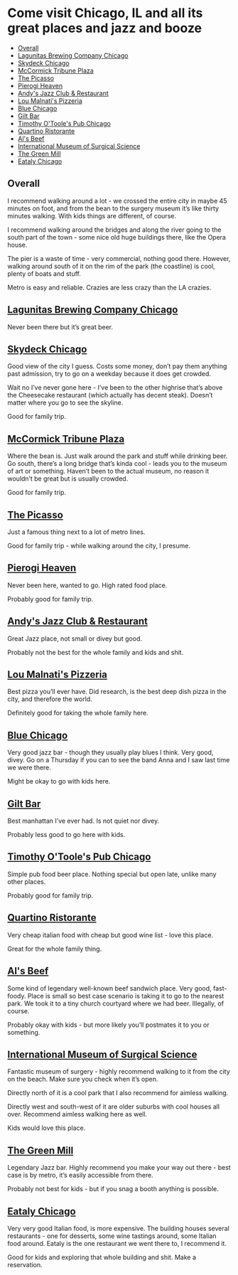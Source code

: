 # Come visit Chicago, IL and all its great places and jazz and booze

<!-- toc -->

- [Overall](#overall)
- [Lagunitas Brewing Company Chicago](#lagunitas-brewing-company-chicago)
- [Skydeck Chicago](#skydeck-chicago)
- [McCormick Tribune Plaza](#mccormick-tribune-plaza)
- [The Picasso](#the-picasso)
- [Pierogi Heaven](#pierogi-heaven)
- [Andy's Jazz Club & Restaurant](#andys-jazz-club--restaurant)
- [Lou Malnati's Pizzeria](#lou-malnatis-pizzeria)
- [Blue Chicago](#blue-chicago)
- [Gilt Bar](#gilt-bar)
- [Timothy O'Toole's Pub Chicago](#timothy-otooles-pub-chicago)
- [Quartino Ristorante](#quartino-ristorante)
- [Al's Beef](#als-beef)
- [International Museum of Surgical Science](#international-museum-of-surgical-science)
- [The Green Mill](#the-green-mill)
- [Eataly Chicago](#eataly-chicago)

<!-- tocstop -->

## Overall

I recommend walking around a lot - we crossed the entire city in maybe 45 minutes on foot, and from the bean to the surgery museum it’s like thirty minutes walking. With kids things are different, of course.

I recommend walking around the bridges and along the river going to the south part of the town - some nice old huge buildings there, like the Opera house.

The pier is a waste of time - very commercial, nothing good there. However, walking around south of it on the rim of the park (the coastline) is cool, plenty of boats and stuff.

Metro is easy and reliable. Crazies are less crazy than the LA crazies.

## [Lagunitas Brewing Company Chicago](https://goo.gl/maps/T1iEesb4aHS6bRxa6)

Never been there but it’s great beer.

## [Skydeck Chicago](https://goo.gl/maps/tjzT6PNn3BWqqoqbA)

Good view of the city I guess. Costs some money, don’t pay them anything past admission, try to go on a weekday because it does get crowded.

Wait no I’ve never gone here - I’ve been to the other highrise that’s above the Cheesecake restaurant (which actually has decent steak). Doesn’t matter where you go to see the skyline.

Good for family trip.

## [McCormick Tribune Plaza](https://goo.gl/maps/tLotWHZgFbvz9BPv6)

Where the bean is. Just walk around the park and stuff while drinking beer. Go south, there’s a long bridge that’s kinda cool - leads you to the museum of art or something. Haven’t been to the actual museum, no reason it wouldn’t be great but is usually crowded.

Good for family trip.

## [The Picasso](https://goo.gl/maps/mmmfNzsN7rfpsK4RA)

Just a famous thing next to a lot of metro lines.

Good for family trip - while walking around the city, I presume.

## [Pierogi Heaven](https://goo.gl/maps/7Pxj6kVSGphMkisA7)

Never been here, wanted to go. High rated food place.

Probably good for family trip.

## [Andy's Jazz Club & Restaurant](https://goo.gl/maps/Qw6A66mwqFmhGjUXA)

Great Jazz place, not small or divey but good.

Probably not the best for the whole family and kids and shit.

## [Lou Malnati's Pizzeria](https://goo.gl/maps/iL1KxWTfKbUW5UtZ6)

Best pizza you’ll ever have. Did research, is the best deep dish pizza in the city, and therefore the world.

Definitely good for taking the whole family here.

## [Blue Chicago](https://goo.gl/maps/55D5W2hruJZRj3hh9)

Very good jazz bar - though they usually play blues I think. Very good, divey. Go on a Thursday if you can to see the band Anna and I saw last time we were there.

Might be okay to go with kids here.

## [Gilt Bar](https://goo.gl/maps/DdLBQZfByx3Eta9E9)

Best manhattan I’ve ever had. Is not quiet nor divey.

Probably less good to go here with kids.

## [Timothy O'Toole's Pub Chicago](https://goo.gl/maps/DqqbjFW6AL9XNZFf9)

Simple pub food beer place. Nothing special but open late, unlike many other places.

Probably good for family trip.

## [Quartino Ristorante](https://goo.gl/maps/v6cBXRaUv48QAT3s7)

Very cheap italian food with cheap but good wine list - love this place.

Great for the whole family thing.

## [Al's Beef](https://goo.gl/maps/HesQNwPR7YVx1XkU6)

Some kind of legendary well-known beef sandwich place. Very good, fast-foody. Place is small so best case scenario is taking it to go to the nearest park. We took it to a tiny church courtyard where we had beer. Illegally, of course.

Probably okay with kids - but more likely you’ll postmates it to you or something.

## [International Museum of Surgical Science](https://goo.gl/maps/HYhxYN1NNiGUp6MAA)

Fantastic museum of surgery - highly recommend walking to it from the city on the beach. Make sure you check when it’s open.

Directly north of it is a cool park that I also recommend for aimless walking.

Directly west and south-west of it are older suburbs with cool houses all over. Recommend aimless walking here as well.

Kids would love this place.

## [The Green Mill](https://goo.gl/maps/hjmEGyzpRSqvWRF78)

Legendary Jazz bar. Highly recommend you make your way out there - best case is by metro, it’s easily accessible from there.

Probably not best for kids - but if you snag a booth anything is possible.

## [Eataly Chicago](https://goo.gl/maps/1hWLXLAbowjjVTm49)

Very very good Italian food, is more expensive. The building houses several restaurants - one for desserts, some wine tastings around, some Italian food around. Eataly is the one restaurant we went there to, I recommend it.

Good for kids and exploring that whole building and shit. Make a reservation.
